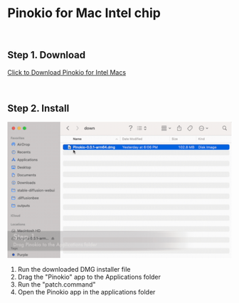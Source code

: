 # Pinokio for Mac Intel chip

<br>

## Step 1. Download

<a href="https://github.com/pinokiocomputer/pinokio/releases/download/0.1.22/Pinokio-0.1.22.dmg" class='btn'>Click to Download Pinokio for Intel Macs</a>

<br>

## Step 2. Install

![macinstall.gif](macinstall.gif)

1. Run the downloaded DMG installer file
2. Drag the "Pinokio" app to the Applications folder
3. Run the "patch.command"
4. Open the Pinokio app in the applications folder

